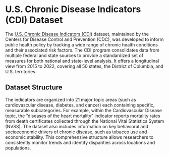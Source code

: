# U.S. Chronic Disease Indicators (CDI) Dataset

The [U.S. Chronic Disease Indicators (CDI)](https://data.cdc.gov/Chronic-Disease-Indicators/U-S-Chronic-Disease-Indicators/hksd-2xuw/about_data) dataset, maintained by the Centers for Disease Control and Prevention (CDC), was developed to inform public health policy by tracking a wide range of chronic health conditions and their associated risk factors. The CDI program consolidates data from multiple federal and state sources to provide a standardized set of measures for both national and state-level analysis. It offers a longitudinal view from 2015 to 2022, covering all 50 states, the District of Columbia, and U.S. territories.

## Dataset Structure
The indicators are organized into 21 major topic areas (such as cardiovascular disease, diabetes, and cancer) each containing specific, measurable subcategories. For example, within the Cardiovascular Disease topic, the “diseases of the heart mortality” indicator reports mortality rates from death certificates collected through the National Vital Statistics System (NVSS). The dataset also includes information on key behavioral and socioeconomic drivers of chronic disease, such as tobacco use and economic stability. This comprehensive structure allows researchers to consistently monitor trends and identify disparities across locations and populations.
